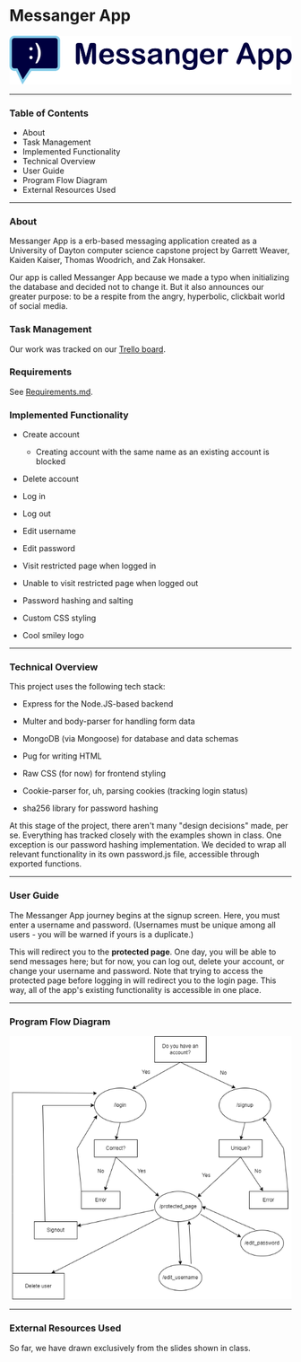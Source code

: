 # Messanger App

![title](messenger-app/views/branding/messengerapplogotext.png)

---

### Table of Contents

* About
* Task Management
* Implemented Functionality
* Technical Overview
* User Guide
* Program Flow Diagram
* External Resources Used

---

### About

Messanger App is a erb-based messaging application created as a University of Dayton computer science capstone project by Garrett Weaver, Kaiden Kaiser, Thomas Woodrich, and Zak Honsaker.

Our app is called Messanger App because we made a typo when initializing the database and decided not to change it. But it also announces our greater purpose: to be a respite from the angry, hyperbolic, clickbait world of social media.

### Task Management

Our work was tracked on our [Trello board](https://trello.com/b/PrgpVolO).

### Requirements

See [Requirements.md](docs/Requirements.md).

### Implemented Functionality

* Create account
  
  * Creating account with the same name as an existing account is blocked

* Delete account

* Log in

* Log out

* Edit username

* Edit password

* Visit restricted page when logged in

* Unable to visit restricted page when logged out

* Password hashing and salting

* Custom CSS styling

* Cool smiley logo

---

### Technical Overview

This project uses the following tech stack:

* Express for the Node.JS-based backend

* Multer and body-parser for handling form data

* MongoDB (via Mongoose) for database and data schemas

* Pug for writing HTML

* Raw CSS (for now) for frontend styling

* Cookie-parser for, uh, parsing cookies (tracking login status)

* sha256 library for password hashing

At this stage of the project, there aren't many "design decisions" made, per se. Everything has tracked closely with the examples shown in class. One exception is our password hashing implementation. We decided to wrap all relevant functionality in its own password.js file, accessible through exported functions.

---

### User Guide

The Messanger App journey begins at the signup screen. Here, you must enter a username and password. (Usernames must be unique among all users - you will be warned if yours is a duplicate.) 

This will redirect you to the **protected page**. One day, you will be able to send messages here; but for now, you can log out, delete your account, or change your username and password. Note that trying to access the protected page before logging in will redirect you to the login page. This way, all of the app's existing functionality is accessible in one place.

---

### Program Flow Diagram

![](assets/ProgramFlow.drawio.png)

---

### External Resources Used

 So far, we have drawn exclusively from the slides shown in class.
